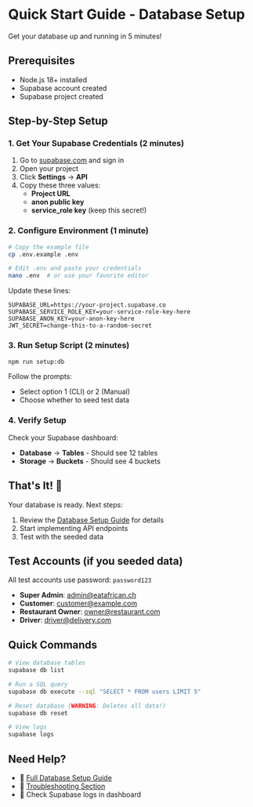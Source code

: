 # Quick Start Guide - Database Setup

Get your database up and running in 5 minutes!

## Prerequisites

- Node.js 18+ installed
- Supabase account created
- Supabase project created

## Step-by-Step Setup

### 1. Get Your Supabase Credentials (2 minutes)

1. Go to [supabase.com](https://supabase.com) and sign in
2. Open your project
3. Click **Settings** → **API**
4. Copy these three values:
   - **Project URL**
   - **anon public key**
   - **service_role key** (keep this secret!)

### 2. Configure Environment (1 minute)

```bash
# Copy the example file
cp .env.example .env

# Edit .env and paste your credentials
nano .env  # or use your favorite editor
```

Update these lines:
```env
SUPABASE_URL=https://your-project.supabase.co
SUPABASE_SERVICE_ROLE_KEY=your-service-role-key-here
SUPABASE_ANON_KEY=your-anon-key-here
JWT_SECRET=change-this-to-a-random-secret
```

### 3. Run Setup Script (2 minutes)

```bash
npm run setup:db
```

Follow the prompts:
- Select option 1 (CLI) or 2 (Manual)
- Choose whether to seed test data

### 4. Verify Setup

Check your Supabase dashboard:
- **Database** → **Tables** - Should see 12 tables
- **Storage** → **Buckets** - Should see 4 buckets

## That's It! 🎉

Your database is ready. Next steps:

1. Review the [Database Setup Guide](./DATABASE_SETUP.md) for details
2. Start implementing API endpoints
3. Test with the seeded data

## Test Accounts (if you seeded data)

All test accounts use password: `password123`

- **Super Admin**: admin@eatafrican.ch
- **Customer**: customer@example.com
- **Restaurant Owner**: owner@restaurant.com
- **Driver**: driver@delivery.com

## Quick Commands

```bash
# View database tables
supabase db list

# Run a SQL query
supabase db execute --sql "SELECT * FROM users LIMIT 5"

# Reset database (WARNING: Deletes all data!)
supabase db reset

# View logs
supabase logs
```

## Need Help?

- 📖 [Full Database Setup Guide](./DATABASE_SETUP.md)
- 🐛 [Troubleshooting Section](./DATABASE_SETUP.md#troubleshooting)
- 💬 Check Supabase logs in dashboard

